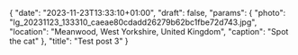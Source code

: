 {
   "date": "2023-11-23T13:33:10+01:00",
   "draft": false,
   "params": {
      "photo": "lg_20231123_133310_caeae80cdadd26279b62bc1fbe72d743.jpg",
      "location": "Meanwood, West Yorkshire, United Kingdom",
      "caption": "Spot the cat"
   },
   "title": "Test post 3"
}

